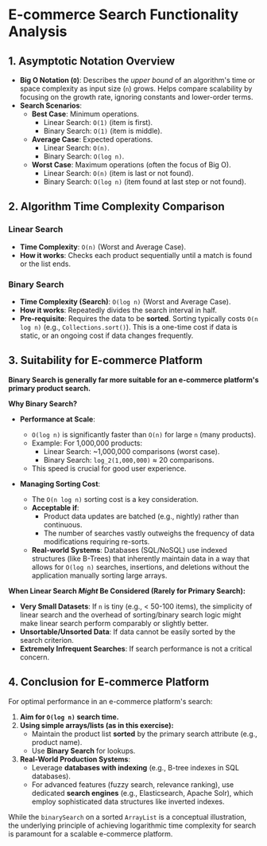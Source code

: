# E-commerce Search Functionality Analysis

## 1. Asymptotic Notation Overview

*   **Big O Notation (`O`)**: Describes the *upper bound* of an algorithm's time or space complexity as input size (`n`) grows. Helps compare scalability by focusing on the growth rate, ignoring constants and lower-order terms.
*   **Search Scenarios**:
    *   **Best Case**: Minimum operations.
        *   Linear Search: `O(1)` (item is first).
        *   Binary Search: `O(1)` (item is middle).
    *   **Average Case**: Expected operations.
        *   Linear Search: `O(n)`.
        *   Binary Search: `O(log n)`.
    *   **Worst Case**: Maximum operations (often the focus of Big O).
        *   Linear Search: `O(n)` (item is last or not found).
        *   Binary Search: `O(log n)` (item found at last step or not found).

## 2. Algorithm Time Complexity Comparison

### Linear Search
*   **Time Complexity**: `O(n)` (Worst and Average Case).
*   **How it works**: Checks each product sequentially until a match is found or the list ends.

### Binary Search
*   **Time Complexity (Search)**: `O(log n)` (Worst and Average Case).
*   **How it works**: Repeatedly divides the search interval in half.
*   **Pre-requisite**: Requires the data to be **sorted**. Sorting typically costs `O(n log n)` (e.g., `Collections.sort()`). This is a one-time cost if data is static, or an ongoing cost if data changes frequently.

## 3. Suitability for E-commerce Platform

**Binary Search is generally far more suitable for an e-commerce platform's primary product search.**

**Why Binary Search?**

*   **Performance at Scale**:
    *   `O(log n)` is significantly faster than `O(n)` for large `n` (many products).
    *   Example: For 1,000,000 products:
        *   Linear Search: ~1,000,000 comparisons (worst case).
        *   Binary Search: `log_2(1,000,000)` ≈ 20 comparisons.
    *   This speed is crucial for good user experience.

*   **Managing Sorting Cost**:
    *   The `O(n log n)` sorting cost is a key consideration.
    *   **Acceptable if**:
        *   Product data updates are batched (e.g., nightly) rather than continuous.
        *   The number of searches vastly outweighs the frequency of data modifications requiring re-sorts.
    *   **Real-world Systems**: Databases (SQL/NoSQL) use indexed structures (like B-Trees) that inherently maintain data in a way that allows for `O(log n)` searches, insertions, and deletions without the application manually sorting large arrays.

**When Linear Search *Might* Be Considered (Rarely for Primary Search):**

*   **Very Small Datasets**: If `n` is tiny (e.g., < 50-100 items), the simplicity of linear search and the overhead of sorting/binary search logic might make linear search perform comparably or slightly better.
*   **Unsortable/Unsorted Data**: If data cannot be easily sorted by the search criterion.
*   **Extremely Infrequent Searches**: If search performance is not a critical concern.

## 4. Conclusion for E-commerce Platform

For optimal performance in an e-commerce platform's search:

1.  **Aim for `O(log n)` search time.**
2.  **Using simple arrays/lists (as in this exercise):**
    *   Maintain the product list **sorted** by the primary search attribute (e.g., product name).
    *   Use **Binary Search** for lookups.
3.  **Real-World Production Systems**:
    *   Leverage **databases with indexing** (e.g., B-tree indexes in SQL databases).
    *   For advanced features (fuzzy search, relevance ranking), use dedicated **search engines** (e.g., Elasticsearch, Apache Solr), which employ sophisticated data structures like inverted indexes.

While the `binarySearch` on a sorted `ArrayList` is a conceptual illustration, the underlying principle of achieving logarithmic time complexity for search is paramount for a scalable e-commerce platform.